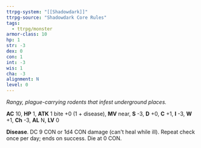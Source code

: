 ```yaml
---
ttrpg-system: "[[Shadowdark]]"
ttrpg-source: "Shadowdark Core Rules"
tags:
  - ttrpg/monster
armor-class: 10
hp: 1
str: -3
dex: 0
con: 1
int: -3
wis: 1
cha: -3
alignment: N
level: 0
---
```


_Rangy, plague-carrying rodents that infest underground places._

**AC** 10, **HP** 1, **ATK** 1 bite +0 (1 + disease), **MV** near, **S** -3, **D** +0, **C** +1, **I** -3, **W** +1, **Ch** -3, **AL** N, **LV** 0

**Disease**. DC 9 CON or 1d4 CON damage (can't heal while ill). Repeat check once per day; ends on success. Die at 0 CON.

